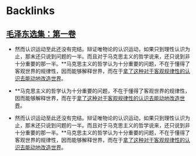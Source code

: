 
# Backlinks
## [毛泽东选集：第一卷](毛泽东选集：第一卷.md)
- 然而认识运动至此还没有完结。辩证唯物论的认识运动，如果只到理性认识为止，那末还只说到问题的一半。而且对于马克思主义的哲学说来，还只说到非十分重要的那一半。**马克思主义的哲学认为十分重要的问题，不在于懂得了客观世界的规律性，因而能够解释世界，而在于[拿了这种对于客观规律性的认识去能动地改造世界](拿了这种对于客观规律性的认识去能动地改造世界.md)。

- **马克思主义的哲学认为十分重要的问题，不在于懂得了客观世界的规律性，因而能够解释世界，而在于[拿了这种对于客观规律性的认识去能动地改造世界](拿了这种对于客观规律性的认识去能动地改造世界.md)。

- 然而认识运动至此还没有完结。辩证唯物论的认识运动，如果只到理性认识为止，那末还只说到问题的一半。而且对于马克思主义的哲学说来，还只说到非十分重要的那一半。**马克思主义的哲学认为十分重要的问题，不在于懂得了客观世界的规律性，因而能够解释世界，而在于[拿了这种对于客观规律性的认识去能动地改造世界](拿了这种对于客观规律性的认识去能动地改造世界.md)。

